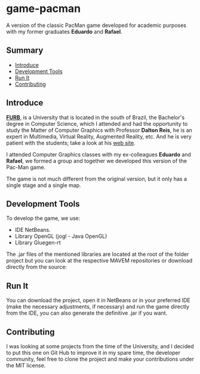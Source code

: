 # game-pacman

A version of the classic PacMan game developed for academic purposes with my former graduates __Eduardo__ and __Rafael__.

## Summary

  - [Introduce](#introduce)
  - [Development Tools](#development-tools)
  - [Run It](#run-it)
  - [Contributing](#contributing)
  
## Introduce

[__FURB__](https://furb.br), is a University that is located in the south of Brazil, the Bachelor's degree in Computer Science, which I attended and had the opportunity to study the Matter of Computer Graphics with Professor __Dalton Reis__, he is an expert in Multimedia, Virtual Reality, Augmented Reality, etc. And he is very patient with the students; take a look at his [web site](http://www.inf.furb.br/~dalton/dalton/Home.html).

I attended Computer Graphics classes with my ex-colleagues __Eduardo__ and __Rafael__, we formed a group and together we developed this version of the Pac-Man game.

The game is not much different from the original version, but it only has a single stage and a single map.

## Development Tools

To develop the game, we use:
- IDE NetBeans.
- Library  OpenGL (jogl - Java OpenGL)
- Library  Gluegen-rt

The .jar files of the mentioned libraries are located at the root of the folder project but you can look at the respective MAVEM repositories or download directly from the source:


## Run It

You can download the project, open it in NetBeans or in your preferred IDE (make the necessary adjustments, if necessary) and run the game directly from the IDE, you can also generate the definitive .jar if you want.

## Contributing

I was looking at some projects from the time of the University, and I decided to put this one on Git Hub to improve it in my spare time, the developer community, feel free to clone the project and make your contributions under the MIT license.


 
 
